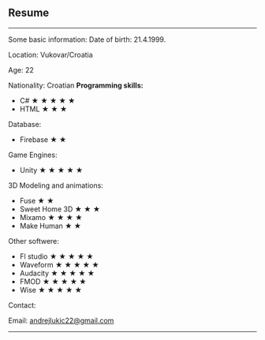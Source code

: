 ## Resume

---
Some basic information:
Date of birth: 21.4.1999.

Location: Vukovar/Croatia

Age: 22

Nationality: Croatian
<b>
Programming skills:
</b>
- C# &#9733; &#9733; &#9733; &#9733; &#9733;
- HTML &#9733; &#9733; &#9733; 

Database:
- Firebase &#9733; &#9733;

Game Engines:
- Unity &#9733; &#9733; &#9733; &#9733; &#9733;

3D Modeling and animations:
- Fuse &#9733; &#9733;
- Sweet Home 3D &#9733; &#9733; &#9733;
- Mixamo &#9733; &#9733; &#9733; &#9733;
- Make Human &#9733; &#9733;

Other softwere:
- Fl studio &#9733; &#9733; &#9733; &#9733; &#9733;
- Waveform &#9733; &#9733; &#9733; &#9733; &#9733;
- Audacity &#9733; &#9733; &#9733; &#9733; &#9733;
- FMOD &#9733; &#9733; &#9733; &#9733; &#9733; 
- Wise &#9733; &#9733; &#9733; &#9733; &#9733;

Contact:

Email: andrejlukic22@gmail.com

---
